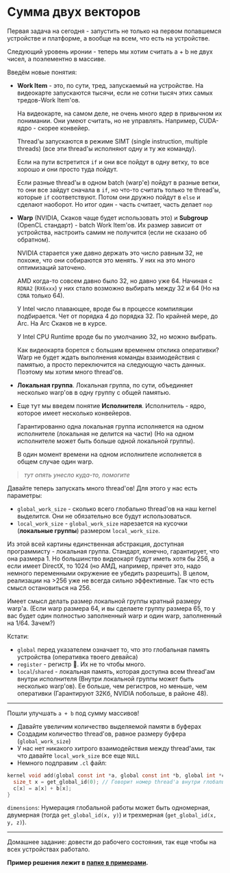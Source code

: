 # Сумма двух векторов

Первая задача на сегодня - запустить не только на первом попавшемся устройстве и платформе, а вообще на всем, что есть на устройстве.

Следующий уровень иронии - теперь мы хотим считать a + b не двух чисел, а поэлементно в массиве.

Введём новые понятия:

* **Work Item** - это, по сути, тред, запускаемый на устройстве.
    На видеокарте запускаются тысячи, если не сотни тысяч этих самых тредов-Work Item'ов.

    На видеокарте, на самом деле, не очень много ядер в привычном их понимании. Они умеют считать, но не управлять. Например, CUDA-ядро - скорее конвейер.

    Thread'ы запускаются в режиме SIMT (single instruction, multiple threads) (все эти thread'ы исполняют одну и ту же команду).

    Если на пути встретится `if` и они все пойдут в одну ветку, то все хорошо и они просто туда пойдут.

    Если разные thread'ы в одном batch (warp'е) пойдут в разные ветки, то они все зайдут сначала в `if`, но что-то считать только те thread'ы, которые `if` соответствуют. Потом они дружно пойдут в `else` и сделают наоборот. Но итог один - часть считает, часть делает `nop`

* **Warp** (NVIDIA, Скаков чаще будет использовать это) и **Subgroup** (OpenCL стандарт) - batch Work Item'ов.
    Их размер зависит от устройства, настроить самим не получится (если не сказано об обратном).

    NVIDIA старается уже давно держать это число равным 32, не похоже, что они собираются это менять. У них на это много оптимизаций заточено.

    AMD когда-то совсем давно было 32, но давно уже 64. Начиная с `RDNA2` (`RX6xxx`) у них стало возможно выбирать между 32 и 64 (Но на `CDNA` только 64).

    У Intel число плавающее, вроде бы в процессе компиляции подбирается. Чет от порядка 4 до порядка 32. По крайней мере, до Arc. На Arc Скаков не в курсе.

    У Intel CPU Runtime вроде бы по умолчанию 32, но можно выбрать.

    Как видеокарта борется с большим временем отклика оперативки? Warp не будет ждать выполнения команды взаимодействия с памятью, а просто переключится на следующую часть данных. Поэтому мы хотим много thread'ов.

* **Локальная группа**. Локальная группа, по сути, объединяет несколько warp'ов в одну группу с общей памятью.

* Еще тут мы введем понятие **Исполнителя**. Исполнитель - ядро, которое имеет несколько конвейеров. 

  Гарантированно одна локальная группа исполняется на одном исполнителе (локальная не делится на части) (Но на одном исполнителе может быть больше одной локальной группы).

  В один момент времени на одном исполнителе исполняется в общем случае один warp.


> *тут опять унесло куда-то, помогите*

Давайте теперь запускать много thread'ов! Для этого у нас есть параметры:

* `global_work_size` - сколько всего глобально thread'ов на наш kernel выделится. Они не обязательно все будут использоваться.
* `local_work_size` - `global_work_size` нарезается на кусочки (**локальные группы**) размером `local_work_size`.

Из этой всей картины единственная абстракция, доступная программисту - локальная группа. Стандарт, конечно, гарантирует, что она размера 1. Но большинство видеокарт будут иметь хотя бы 256, а если имеет DirectX, то 1024 (но АМД, например, прячет это, надо немного переменными окружение ее убедить разрешить). В целом, реализации на >256 уже не всегда сильно эффективные. Так что есть смысл остановиться на 256.

Имеет смысл делать размер локальной группы кратный размеру warp'а. (Если warp размера 64, и вы сделаете группу размера 65, то у вас будет один полностью заполненный warp и один warp, заполненный на 1/64. Зачем?)

Кстати:

* `global` перед указателем означает то, что это глобальная память устройства  (оперативка твоего девайса)
* `register` - регистр 🤯. Их не то чтобы много.
* `local`/`shared` - локальная память, которая доступна всем thread'ам внутри исполнителя (Внутри локальной группы может быть несколько warp'ов). Ее больше, чем регистров, но меньше, чем оперативки (Гарантируют 32Кб, NVIDIA побольше, в районе 48).

---

Пошли улучшать `a + b` под сумму массивов!

* Давайте увеличим количество выделяемой памяти в буферах
* Создадим количество thread'ов, равное размеру буфера (`global_work_size`)
* У нас нет никакого хитрого взаимодействия между thread'ами, так что давайте `local_work_size` все еще `NULL`
* Немного подправим `.cl` файл:

```c
kernel void add(global const int *a, global const int *b, global int *c) {
  size_t x = get_global_id(0); // Говорит номер thread'а внутри глобальной работы, 0 - это номер измерения (помните аргумент dimensions)?
  c[x] = a[x] + b[x];
}
```

`dimensions`: Нумерация глобальной работы может быть одномерная, двумерная (тогда `get_global_id(x, y)`) и трехмерная (`get_global_id(x, y, z)`).

---

Домашнее задание: довести до рабочего состояния, так еще чтобы на всех устройствах работало.

**Пример решения лежит в [папке в примерами](../examples/3).**
